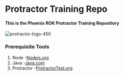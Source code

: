 # **Protractor Training Repo**
#### **This is the Phoenix ROK Protractor Training Repository**

![protractor-logo-450](http://uspazvmcmbmg01.ra-int.com/uploads/batchmobility/protractor/38b2b3977b/protractor-logo-450.png)

### Prerequisite Tools
1. Node -[Nodejs.org](https://nodejs.org/en/)
2. Java -[Java.com](http://www.java.com/en/)
3. Protractor -[ProtractorTest.org](http://www.protractortest.org/#/)

